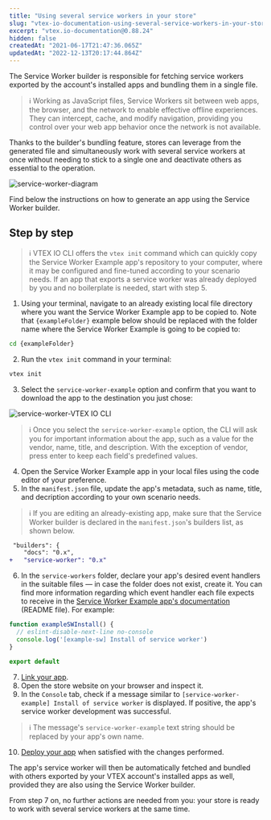 ```yaml
---
title: "Using several service workers in your store"
slug: "vtex-io-documentation-using-several-service-workers-in-your-store"
excerpt: "vtex.io-documentation@0.88.24"
hidden: false
createdAt: "2021-06-17T21:47:36.065Z"
updatedAt: "2022-12-13T20:17:44.864Z"
---
```

The Service Worker builder is responsible for fetching service workers exported by the account's installed apps and bundling them in a single file.

> ℹ️ Working as JavaScript files, Service Workers sit between web apps, the browser, and the network to enable effective offline experiences. They can intercept, cache, and modify navigation, providing you control over your web app behavior once the network is not available.

Thanks to the builder's bundling feature, stores can leverage from the generated file and simultaneously work with several service workers at once without needing to stick to a single one and deactivate others as essential to the operation.

![service-worker-diagram](https://user-images.githubusercontent.com/52087100/122475832-9ca6f500-cf9b-11eb-89d7-7b980d5508c0.png)

Find below the instructions on how to generate an app using the Service Worker builder.

## Step by step

> ℹ️ VTEX IO CLI offers the `vtex init` command which can quickly copy the Service Worker Example app's repository to your computer, where it may be configured and fine-tuned according to your scenario needs. If an app that exports a service worker was already deployed by you and no boilerplate is needed, start with step 5.

1. Using your terminal, navigate to an already existing local file directory where you want the Service Worker Example app to be copied to. Note that `{exampleFolder}` example below should be replaced with the folder name where the Service Worker Example is going to be copied to:

```sh
cd {exampleFolder}
```

2. Run the `vtex init` command in your terminal:

```sh
vtex init
```

3. Select the `service-worker-example` option and confirm that you want to download the app to the destination you just chose:

![service-worker-VTEX IO CLI](https://user-images.githubusercontent.com/52087100/122475839-a03a7c00-cf9b-11eb-8619-53db3503f2cb.png)

> ℹ️ Once you select the `service-worker-example` option, the CLI will ask you for important information about the app, such as a value for the vendor, name, title, and description. With the exception of vendor, press enter to keep each field's predefined values.

4. Open the Service Worker Example app in your local files using the code editor of your preference.
5. In the `manifest.json` file, update the app's metadata, such as name, title, and decription according to your own scenario needs.

> ℹ️ If you are editing an already-existing app, make sure that the Service Worker builder is declared in the `manifest.json`'s builders list, as shown below.

```diff
 "builders": {
    "docs": "0.x",
+   "service-worker": "0.x"
```

6. In the `service-workers` folder, declare your app's desired event handlers in the suitable files —  in case the folder does not exist, create it. You can find more information regarding which event handler each file expects to receive in the [Service Worker Example app's documentation](https://github.com/vtex-apps/service-worker-example/blob/main/docs/README.md) (README file). For example:

```ts
function exampleSWInstall() {
  // eslint-disable-next-line no-console
  console.log('[example-sw] Install of service worker')
}

export default 
```

7. [Link your app](https://developers.vtex.com/vtex-developer-docs/docs/vtex-io-documentation-linking-an-app).
8. Open the store website on your browser and inspect it.
9. In the `Console` tab, check if a message similar to `[service-worker-example] Install of service worker` is displayed. If positive, the app's service worker development was successful.

> ℹ️ The message's `service-worker-example` text string should be replaced by your app's own name.

10. [Deploy your app](https://developers.vtex.com/vtex-developer-docs/docs/vtex-io-documentation-10-making-your-app-publicly-available#validating-the-deploy) when satisfied with the changes performed.

The app's service worker will then be automatically fetched and bundled with others exported by your VTEX account's installed apps as well, provided they are also using the Service Worker builder.

From step 7 on, no further actions are needed from you: your store is ready to work with several service workers at the same time.
